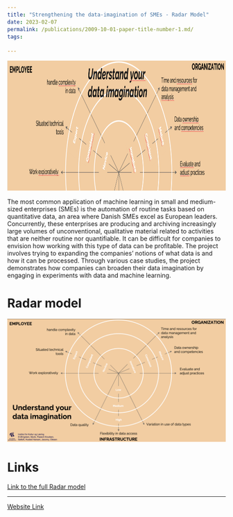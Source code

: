 ```yaml
---
title: "Strengthening the data-imagination of SMEs - Radar Model"
date: 2023-02-07
permalink: /publications/2009-10-01-paper-title-number-1.md/
tags:

---
```

<img src="/images/DataRadar.png" alt="Radarmodel" style="height: 300px; width: auto;">

The most common application of machine learning in small and medium-sized enterprises (SMEs) is the automation of routine tasks based on quantitative data, an area where Danish SMEs excel as European leaders. Concurrently, these enterprises are producing and archiving increasingly large volumes of unconventional, qualitative material related to activities that are neither routine nor quantifiable. It can be difficult for companies to envision how working with this type of data can be profitable. The project involves trying to expanding the companies’ notions of what data is and how it can be processed. Through various case studies, the project demonstrates how companies can broaden their data imagination by engaging in experiments with data and machine learning.

Radar model
======
![Diagramimaga](/images/dataimaga.png)


Links
======

[Link to the full Radar model](https://vbn.aau.dk/ws/portalfiles/portal/518634330/SMV_projektet_Radar_model_til_publicering.pdf)

------------------------------
[Website Link](https://vbn.aau.dk/en/projects/styrkelse-af-smvernes-datafantasi)


